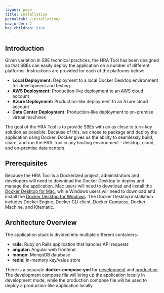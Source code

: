 ```yaml
---
layout: page
title: Installation
permalink: /installation/
nav_order: 2
has_children: true
---
```


## Introduction
Given variation in SBE technical practices, the HRA Tool has been designed so that SBEs can easily deploy the application on a number of different platforms.  Instructions are provided for each of the platforms below:
- **Local Deployment:**  Deployment to a local Docker Desktop environment for development and testing
-	**AWS Deployment:**  Production-like deployment to an AWS cloud account
-	**Azure Deployment:**  Production-like deployment to an Azure cloud account
- **Data Center Deployment:**  Production-like deployment to on-premise virtual machines

The goal of the HRA Tool is to provide SBEs with an as close to turn-key solution as possible.  Because of this, we chose to package and deploy the application using Docker.  Docker gives us the ability to seamlessly build, share, and run the HRA Tool in any hosting environment - desktop, cloud, and on-premise data centers.     

## Prerequisites
Because the HRA Tool is a Dockerized project, administrators and developers will need to download the Docker Desktop to deploy and manage the application.  Mac users will need to download and install the [Docker Desktop for Mac](https://docs.docker.com/docker-for-mac/install/), while Windows users will need to download and install the [Docker Desktop for Windows](https://docs.docker.com/docker-for-windows/install/).  The Docker Desktop installation includes Docker Engine, Docker CLI client, Docker Compose, Docker Machine, and Kitematic.


## Architecture Overview
The application stack is divided into multiple different containers:

- **rails:** Ruby on Rails application that handles API requests 
- **angular:** Angular web frontend
- **mongo:** MongoDB database
- **redis:** In-memory key/value store 


There is a separate **docker-compose.yml** for [development](docker-compose.yml) and [production](docker-compose.prod.yml).  The development compose file will bring up the application locally in development mode, while the production compose file will be used to deploy a production-like application locally.
